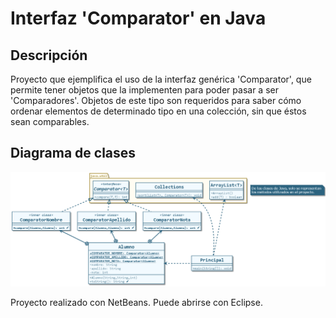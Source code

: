 # Interfaz 'Comparator<T>' en Java

## Descripción

Proyecto que ejemplifica el uso de la interfaz genérica 'Comparator<T>', que permite tener objetos que la implementen para poder pasar a ser 'Comparadores'. Objetos de este tipo son requeridos para saber cómo ordenar elementos de determinado tipo en una colección, sin que éstos sean comparables.

## Diagrama de clases

![Diagrama de clases](src/uml/clases-comparator-java.png)

Proyecto realizado con NetBeans. Puede abrirse con Eclipse.